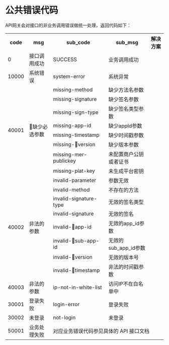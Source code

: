 # 公共错误代码

API网关会对接口的非业务调用错误做统一处理，返回代码如下：

<table>
  <tr>
    <th>code</th>
    <th>msg</th>
    <th>sub_code</th>
    <th>sub_msg</th>
    <th>解决方案</th>
  </tr>
  <tr>
    <td>0</td>
    <td>接口调用成功</td>
    <td>SUCCESS</td>
    <td>业务调用成功</td>
    <td></td>
  </tr>
  <tr>
    <td>10000</td>
    <td>系统错误</td>
    <td>system-error</td>
    <td>系统异常</td>
    <td></td>
  </tr>
  <tr>
    <td rowspan="8">40001</td>
    <td rowspan="8">缺少必选参数</td>
    <td>missing-method</td>
    <td>缺少方法名参数</td>
    <td></td>
  </tr>
  <tr>
    <td>missing-signature</td>
    <td>缺少签名参数</td>
    <td></td>
  </tr>
  <tr>
    <td>missing-sign-type</td>
    <td>缺少签名类型参数</td>
    <td></td>
  </tr>
  <tr>
    <td>missing-app-id </td>
    <td>缺少appId参数</td>
    <td></td>
  </tr>
  <tr>
    <td>missing-timestamp</td>
    <td>缺少时间戳参数</td>
    <td></td>
  </tr>
  <tr>
    <td>missing-version</td>
    <td>缺少版本参数</td>
    <td></td>
  </tr>
  <tr>
    <td>missing-mer-publickey</td>
    <td>未配置商户公钥或者证书</td>
    <td></td>
  </tr>
  <tr>
    <td>missing-plat-key</td>
    <td>未生成平台密钥</td>
    <td></td>
  </tr>
  <tr>
    <td rowspan="8">40002</td>
    <td rowspan="8">非法的参数</td>
    <td>invalid-parameter</td>
    <td>参数无效</td>
    <td></td>
  </tr>
  <tr>
    <td>invalid-method</td>
    <td>不存在的方法</td>
    <td></td>
  </tr>
  <tr>
    <td>invalid-signature-type</td>
    <td>无效的签名类型</td>
    <td></td>
  </tr>
  <tr>
    <td>invalid-signature</td>
    <td>无效的签名</td>
    <td></td>
  </tr>
  <tr>
    <td>invalid-app-id</td>
    <td>无效的app_id参数</td>
    <td></td>
  </tr>
  <tr>
    <td>invalid-sub-app-id</td>
    <td>无效的sub_app_id参数</td>
    <td></td>
  </tr>
  <tr>
    <td>invalid-version</td>
    <td>无效的版本号</td>
    <td></td>
  </tr>
  <tr>
    <td>invalid-timestamp</td>
    <td>非法的时间戳参数</td>
    <td></td>
  </tr>
  <tr>
    <td>40003</td>
    <td>非法的参数</td>
    <td>ip-not-in-white-list</td>
    <td>访问IP不在白名单中</td>
    <td></td>
  </tr>
  <tr>
    <td>30001</td>
    <td>登录失败</td>
    <td>login-error</td>
    <td>登录失败</td>
    <td></td>
  </tr>
  <tr>
    <td>30002</td>
    <td>未登录</td>
    <td>not-login</td>
    <td>未登录</td>
    <td></td>
  </tr>
  <tr>
    <td>50001</td>
    <td>业务处理失败</td>
    <td colspan="3">对应业务错误代码参见具体的 API 接口文档</td>
  </tr>
</table>

